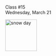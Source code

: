 <div class="lecture2">

<div class="column_date">
<p markdown="block">

 <br>
Class #15<br>
Wednesday, March 21
</p>
</div>
<div class="column_materials">
<p markdown="block">

<img src="https://c1.staticflickr.com/6/5471/11287461455_5bd5cdfd15_b.jpg" width="100px" alt="snow day" align="middle">



</p>
</div>

<div class="column_assign">
<p markdown="block">




</p>
</div>

</div>
